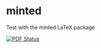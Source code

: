 # minted

Test with the minted LaTeX package

[![PDF Status](https://www.sharelatex.com/github/repos/szarnyasg/minted/builds/latest/badge.svg)](https://www.sharelatex.com/github/repos/szarnyasg/minted/builds/latest/output.pdf)
